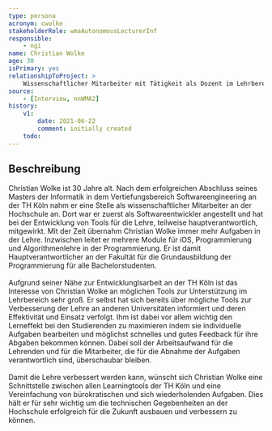 ```yaml
---
type: persona
acronym: cwolke
stakeholderRole: wmaAutonomousLecturerInf
responsible:
    - ngi
name: Christian Wolke
age: 30
isPrimary: yes
relationshipToProject: >
    Wissenschaftlicher Mitarbeiter mit Tätigkeit als Dozent im Lehrbereich. Er ist verantwortlich für die Programmier-Grundausbildung und daher ein potentieller Nutzer.
source:
    - [Interview, nnWMA2]
history:
    v1:
        date: 2021-06-22
        comment: initially created
    todo:
---
```


## Beschreibung

Christian Wolke ist 30 Jahre alt. Nach dem erfolgreichen Abschluss seines Masters der Informatik in dem Vertiefungsbereich Softwareengineering an der TH Köln nahm er eine Stelle als wissenschaftlicher Mitarbeiter an der Hochschule an. Dort war er zuerst als Softwareentwickler angestellt und hat bei der Entwicklung von Tools für die Lehre, teilweise hauptverantwortlich, mitgewirkt. Mit der Zeit übernahm Christian Wolke immer mehr Aufgaben in der Lehre. Inzwischen leitet er mehrere Module für iOS, Programmierung und Algorithmenlehre in der Programmierung. Er ist damit Hauptverantwortlicher an der Fakultät für die Grundausbildung der Programmierung für alle Bachelorstudenten.  
<br>
Aufgrund seiner Nähe zur Entwicklunglsarbeit an der TH Köln ist das Interesse von Christian Wolke an möglichen Tools zur Unterstützung im Lehrbereich sehr groß. Er selbst hat sich bereits über mögliche Tools zur Verbesserung der Lehre an anderen Universitäten informiert und deren Effektivität und Einsatz verfolgt. Ihm ist dabei vor allem wichtig den Lerneffekt bei den Studierenden zu maximieren indem sie individuelle Aufgaben bearbeiten und möglichst schnelles und gutes Feedback für ihre Abgaben bekommen können. Dabei soll der Arbeitsaufwand für die Lehrenden und für die Mitarbeiter, die für die Abnahme der Aufgaben verantwortlich sind, überschaubar bleiben.  
<br>
Damit die Lehre verbessert werden kann, wünscht sich Christian Wolke eine Schnittstelle zwischen allen Learningtools der TH Köln und eine Vereinfachung von bürokratischen und sich wiederholenden Aufgaben. Dies hält er für sehr wichtig um die technischen Gegebenheiten an der Hochschule erfolgreich für die Zukunft ausbauen und verbessern zu können.  
<br>


